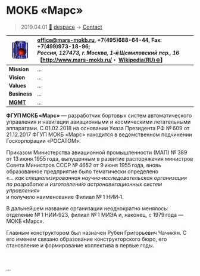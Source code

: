 # МОКБ «Марс»
> 2019.04.01 [🚀](../index/index.md) [despace](index.md) → [Contact](contact.md)

|[![](f/con/m/mokb_mars_logo1_thumb.jpg)](f/con/m/mokb_mars_logo1.png)|<office@mars-mokb.ru>, +7(495)688-64-44, Fax: +7(499)973-18-96;<br> *Россия, 127473, г. Москва, 1‑й Щемиловский пер., 16*<br> 【<http://www.mars-mokb.ru/>・ [Wikipedia(RU) ⎆](https://ru.wikipedia.org/wiki/МОКБ_«Марс»)】|
|:--|:--|
|**Mission**|…|
|**Vision**|…|
|**Values**|…|
|**Business**|…|
|**[MGMT](mgmt.md)**|…|

**ФГУП МОКБ «Марс»** — разработчик бортовых систем автоматического управления и навигации авиационными и космическими летательными аппаратами. С 01.02.2018 на основании Указа Президента РФ № 609 от 21.12.2017 ФГУП МОКБ «Марс» находится в ведомственном подчинении Госкорпорации «РОСАТОМ».

Приказом Министерства авиационной промышленности (МАП) № 389 от 13 июня 1955 года, выпущенным в развитие распоряжения министров Совета Министров СССР № 4652 от 9 июня 1955 года, вновь образованное предприятие было тематически определено  
*«… как специализированная научно‑исследовательская организация по разработке и изготовлению астронавигационных систем управления»*  
и получило наименование Филиал № 1 НИИ‑1.

В дальнейшем название организации неоднократно менялось: отделение № 1 НИИ‑923, филиал № 1 МИЭА и, наконец, с 1979 года — МОКБ «Марс».

Главным конструктором был назначен Рубен Григорьевич Чачикян. С его именем связано образование конструкторского бюро, его становление и формирование коллектива в первые годы.


<p style="page-break-after:always"> </p>

…
